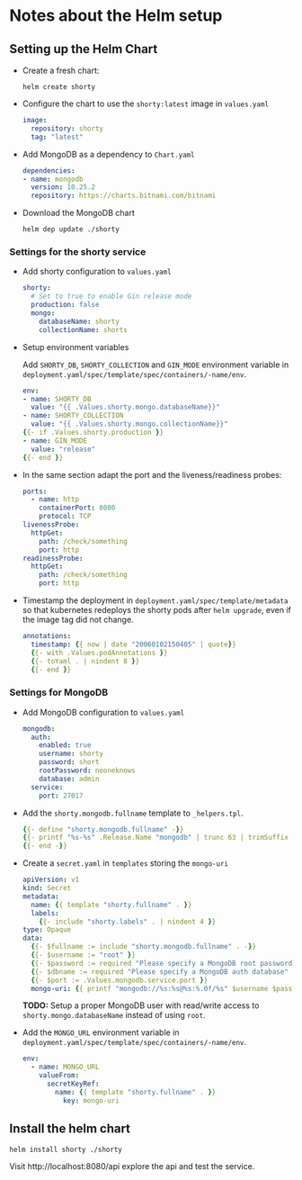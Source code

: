 # Notes about the Helm setup

## Setting up the Helm Chart
- Create a fresh chart:
  ```
  helm create shorty
  ```

- Configure the chart to use the `shorty:latest` image in `values.yaml`
  ```yaml
  image:
    repository: shorty  
    tag: "latest"
  ```

- Add MongoDB as a dependency to `Chart.yaml`
  ```yaml
  dependencies:
  - name: mongodb
    version: 10.25.2
    repository: https://charts.bitnami.com/bitnami
  ```

- Download the MongoDB chart
  ```
  helm dep update ./shorty
  ```

### Settings for the shorty service
- Add shorty configuration to `values.yaml`
  ```yaml
  shorty:
    # Set to true to enable Gin release mode
    production: false
    mongo: 
      databaseName: shorty
      collectionName: shorts
  ```

- Setup environment variables
  
  Add `SHORTY_DB`, `SHORTY_COLLECTION` and `GIN_MODE` environment variable in `deployment.yaml/spec/template/spec/containers/-name/env`.

  ```yaml
  env: 
  - name: SHORTY_DB
    value: "{{ .Values.shorty.mongo.databaseName}}"
  - name: SHORTY_COLLECTION
    value: "{{ .Values.shorty.mongo.collectionName}}"
  {{- if .Values.shorty.production }}
  - name: GIN_MODE
    value: "release"
  {{- end }}
  ```
- In the same section adapt the port and the liveness/readiness probes:
  ```yaml
  ports:
    - name: http
      containerPort: 8080
      protocol: TCP
  livenessProbe:
    httpGet:
      path: /check/something
      port: http
  readinessProbe:
    httpGet:
      path: /check/something
      port: http
  ```
- Timestamp the deployment in `deployment.yaml/spec/template/metadata` so that kubernetes redeploys the shorty pods after `helm upgrade`, even if the image tag did not change.
  ```yaml
  annotations:
    timestamp: {{ now | date "20060102150405" | quote}}
    {{- with .Values.podAnnotations }}
    {{- toYaml . | nindent 8 }}
    {{- end }}
  ```


### Settings for MongoDB

- Add MongoDB configuration to `values.yaml`
  ```yaml
  mongodb:
    auth:
      enabled: true
      username: shorty
      password: short
      rootPassword: nooneknows
      database: admin
    service:
      port: 27017
  ```

- Add the `shorty.mongodb.fullname` template to `_helpers.tpl`. 
  ```yaml
  {{- define "shorty.mongodb.fullname" -}}
  {{- printf "%s-%s" .Release.Name "mongodb" | trunc 63 | trimSuffix "-" -}}
  {{- end -}}
  ```

- Create a `secret.yaml` in `templates` storing the `mongo-uri`
  ```yaml
  apiVersion: v1
  kind: Secret
  metadata:
    name: {{ template "shorty.fullname" . }}
    labels:
      {{- include "shorty.labels" . | nindent 4 }}  
  type: Opaque
  data:
    {{- $fullname := include "shorty.mongodb.fullname" . -}}
    {{- $username := "root" }}
    {{- $password := required "Please specify a MongoDB root password" .Values.mongodb.auth.rootPassword }}
    {{- $dbname := required "Please specify a MongoDB auth database" .Values.mongodb.auth.database }}
    {{- $port := .Values.mongodb.service.port }}              
    mongo-uri: {{ printf "mongodb://%s:%s@%s:%.0f/%s" $username $password $fullname $port $dbname | b64enc | quote }}
  ```
  **TODO:** Setup a proper MongoDB user with read/write access to `shorty.mongo.databaseName` instead of using `root`.  

- Add the `MONGO_URL` environment variable in `deployment.yaml/spec/template/spec/containers/-name/env`.
  ```yaml
  env: 
    - name: MONGO_URL
      valueFrom:
        secretKeyRef:
          name: {{ template "shorty.fullname" . }}
            key: mongo-uri
  ```


## Install the helm chart
```
helm install shorty ./shorty
```

Visit http://localhost:8080/api explore the api and test the service.